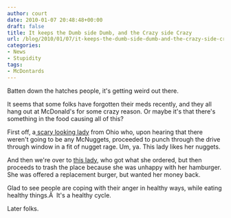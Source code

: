 ```yaml
---
author: court
date: 2010-01-07 20:48:48+00:00
draft: false
title: It keeps the Dumb side Dumb, and the Crazy side Crazy
url: /blog/2010/01/07/it-keeps-the-dumb-side-dumb-and-the-crazy-side-crazy/
categories:
- News
- Stupidity
tags:
- McDontards
---
```


Batten down the hatches people, it's getting weird out there.

It seems that some folks have forgotten their meds recently, and they all hang out at McDonald's for some crazy reason.  Or maybe it's that there's something in the food causing all of this?

First off, a[ scary looking lady](http://cnews.canoe.ca/CNEWS/WeirdNews/2010/01/04/12341336.html?cid=rssnewsweird%20news) from Ohio who, upon hearing that there weren't going to be any McNuggets, proceeded to punch through the drive through window in a fit of nugget rage.  Um, ya.  This lady likes her nuggets.

And then we're over to [this lady](http://cnews.canoe.ca/CNEWS/WeirdNews/2010/01/06/12364161-ap.html?cid=rssnewsweird%20news), who got what she ordered, but then proceeds to trash the place because she was unhappy with her hamburger.  She was offered a replacement burger, but wanted her money back.

Glad to see people are coping with their anger in healthy ways, while eating healthy things.Â  It's a healthy cycle.

Later folks.
